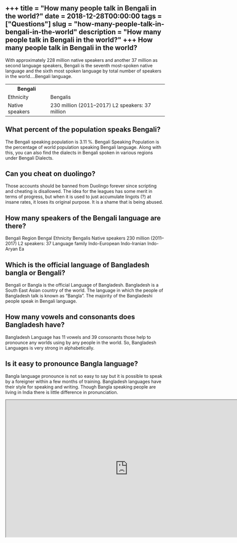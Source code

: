 +++
title = "How many people talk in Bengali in the world?"
date = 2018-12-28T00:00:00
tags = ["Questions"]
slug = "how-many-people-talk-in-bengali-in-the-world"
description = "How many people talk in Bengali in the world?"
+++
How many people talk in Bengali in the world?
---------------------------------------------

With approximately 228 million native speakers and another 37 million as second language speakers, Bengali is the seventh most-spoken native language and the sixth most spoken language by total number of speakers in the world….Bengali language.

<table><tr><th>Bengali</th></tr><tr><td>Ethnicity</td><td>Bengalis</td></tr><tr><td>Native speakers</td><td>230 million (2011–2017) L2 speakers: 37 million</td></tr></table>

What percent of the population speaks Bengali?
----------------------------------------------

The Bengali speaking population is 3.11 %. Bengali Speaking Population is the percentage of world population speaking Bengali language. Along with this, you can also find the dialects in Bengali spoken in various regions under Bengali Dialects.

Can you cheat on duolingo?
--------------------------

Those accounts should be banned from Duolingo forever since scripting and cheating is disallowed. The idea for the leagues has some merit in terms of progress, but when it is used to just accumulate lingots (?) at insane rates, it loses its original purpose. It is a shame that is being abused.

How many speakers of the Bengali language are there?
----------------------------------------------------

Bengali Region Bengal Ethnicity Bengalis Native speakers 230 million (2011–2017) L2 speakers: 37 Language family Indo-European Indo-Iranian Indo-Aryan Ea

Which is the official language of Bangladesh bangla or Bengali?
---------------------------------------------------------------

Bengali or Bangla is the official Language of Bangladesh. Bangladesh is a South East Asian country of the world. The language in which the people of Bangladesh talk is known as “Bangla”. The majority of the Bangladeshi people speak in Bengali language.

How many vowels and consonants does Bangladesh have?
----------------------------------------------------

Bangladesh Language has 11 vowels and 39 consonants those help to pronounce any worlds using by any people in the world. So, Bangladesh Languages is very strong in alphabetically.

Is it easy to pronounce Bangla language?
----------------------------------------

Bangla language pronounce is not so easy to say but it is possible to speak by a foreigner within a few months of training. Bangladesh languages have their style for speaking and writing. Though Bangla speaking people are living in India there is little difference in pronunciation.

<iframe allow="accelerometer; autoplay; clipboard-write; encrypted-media; gyroscope; picture-in-picture" allowfullscreen="" class="__youtube_prefs__  epyt-is-override  no-lazyload" data-no-lazy="1" data-origheight="433" data-origwidth="770" data-skipgform_ajax_framebjll="" height="433" id="_ytid_59310" loading="lazy" src="https://www.youtube.com/embed/gByKluPwaHo?enablejsapi=1&autoplay=0&cc_load_policy=0&cc_lang_pref=&iv_load_policy=1&loop=0&modestbranding=0&rel=1&fs=1&playsinline=0&autohide=2&theme=dark&color=red&controls=1&" title="YouTube player" width="770"></iframe>